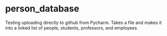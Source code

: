 # person_database
Testing uploading directly to github from Pycharm. Takes a file and makes it into a linked list of people, students, professors, and employees.
